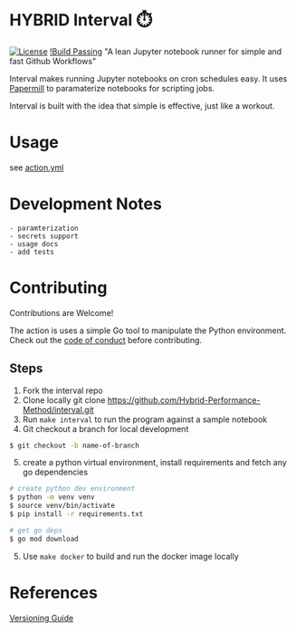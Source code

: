 # HYBRID Interval ⏱️
[![License](https://img.shields.io/badge/License-Apache%202.0-blue.svg)](https://opensource.org/licenses/Apache-2.0)
[!Build Passing](https://github.com/actions/Hybrid-Performance-Method/interval/.github/workflows/tests.yml/badge.svg)
"A lean Jupyter notebook runner for simple and fast Github Workflows"

Interval makes running Jupyter notebooks on cron schedules easy. It uses [Papermill](https://github.com/nteract/papermill)
to paramaterize notebooks for scripting jobs.

Interval is built with the idea that simple is effective, just like a workout.

# Usage
see [action.yml](action.yml)

# Development Notes
    - paramterization
    - secrets support
    - usage docs
    - add tests

# Contributing
Contributions are Welcome!

The action is uses a simple Go tool to manipulate the Python environment. Check out the [code of conduct](CONDUCT) before contributing.

## Steps
1. Fork the interval repo
2. Clone locally git clone https://github.com/Hybrid-Performance-Method/interval.git
3. Run `make interval` to run the program against a sample notebook
4. Git checkout a branch for local development 
```bash
$ git checkout -b name-of-branch
```
5. create a python virtual environment, install requirements and fetch any go dependencies
```bash
# create python dev environment
$ python -m venv venv
$ source venv/bin/activate
$ pip install -r requirements.txt

# get go deps
$ go mod download
```
5. Use `make docker` to build and run the docker image locally

# References
[Versioning Guide](https://github.com/actions/toolkit/blob/master/docs/action-versioning.md)
